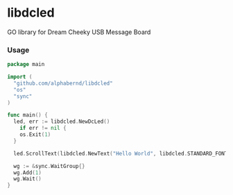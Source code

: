 libdcled
========

GO library for Dream Cheeky USB Message Board

### Usage

```go
package main

import (
  "github.com/alphabernd/libdcled"
  "os"
  "sync"
)

func main() {
  led, err := libdcled.NewDcLed()
    if err != nil {
    os.Exit(1)
  }

  led.ScrollText(libdcled.NewText("Hello World", libdcled.STANDARD_FONT))

  wg := &sync.WaitGroup{}
  wg.Add(1)
  wg.Wait()
}
```
